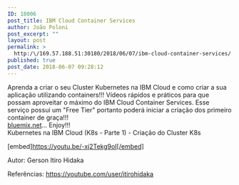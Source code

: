 ```yaml
---
ID: 18006
post_title: IBM Cloud Container Services
author: João Poloni
post_excerpt: ""
layout: post
permalink: >
  http:/\/169.57.188.51:30180/2018/06/07/ibm-cloud-container-services/
published: true
post_date: 2018-06-07 09:28:12
---
```

<div>
<div>Aprenda a criar o seu Cluster Kubernetes na IBM Cloud e como criar a sua aplicação utilizando containers!!! Vídeos rápidos e práticos para que possam aproveitar o máximo do IBM Cloud Container Services. Esse serviço possui um "Free Tier" portanto poderá iniciar a criação dos primeiro container de graça!!!</div>
</div>
<div><a href="http://www.bluemix.net">bluemix.net</a>... Enjoy!!!</div>
<div></div>
<div>
<div>
<div>Kubernetes na IBM Cloud (K8s - Parte 1) - Criação do Cluster K8s</div>
</div>
</div>
<div></div>
<div>

[embed]https://youtu.be/-xj2Tekg9oI[/embed]

Autor: Gerson Itiro Hidaka

Referências: <a href="https://youtube.com/user/itirohidaka">https://youtube.com/user/itirohidaka</a>

</div>